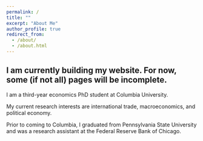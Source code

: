 ```yaml
---
permalink: /
title: ""
excerpt: "About Me"
author_profile: true
redirect_from: 
  - /about/
  - /about.html
---
```


I am currently building my website. For now, some (if not all) pages will be incomplete. 
--------

I am a third-year economics PhD student at Columbia University. 

My current research interests are international trade, macroeconomics, and political economy. 

Prior to coming to Columbia, I graduated from Pennsylvania State University and was a research assistant at the Federal Reserve Bank of Chicago.



